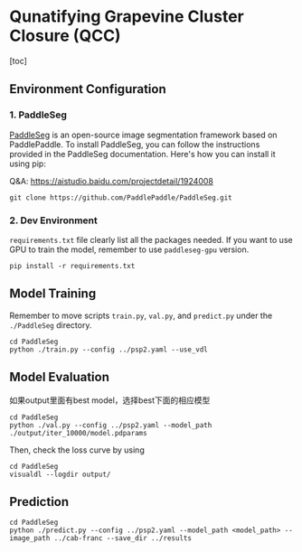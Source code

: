 # Qunatifying Grapevine Cluster Closure (QCC)

[toc]

## Environment Configuration
### 1. PaddleSeg

[PaddleSeg](https://github.com/PaddlePaddle/PaddleSeg) is an open-source image segmentation framework based on PaddlePaddle. To install PaddleSeg, you can follow the instructions provided in the PaddleSeg documentation. Here's how you can install it using pip:

Q&A: https://aistudio.baidu.com/projectdetail/1924008

```shell
git clone https://github.com/PaddlePaddle/PaddleSeg.git
```

### 2. Dev Environment 
`requirements.txt` file clearly list all the packages needed. If you want to use GPU to train the model, remember to use
`paddleseg-gpu` version.
```shell
pip install -r requirements.txt
```

## Model Training
Remember to move scripts `train.py`, `val.py`, and `predict.py` under the `./PaddleSeg` directory.
```shell
cd PaddleSeg
python ./train.py --config ../psp2.yaml --use_vdl 
```

## Model Evaluation
如果output里面有best model，选择best下面的相应模型
```shell
cd PaddleSeg
python ./val.py --config ../psp2.yaml --model_path ./output/iter_10000/model.pdparams
```
Then, check the loss curve by using
```shell
cd PaddleSeg
visualdl --logdir output/
```

## Prediction

```shell
cd PaddleSeg
python ./predict.py --config ../psp2.yaml --model_path <model_path> --image_path ../cab-franc --save_dir ../results
```

